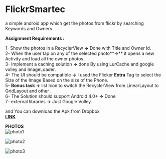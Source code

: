 # FlickrSmartec
a simple android app which get the photos from flickr by searching Keywords and Owners

**Assignment Requirements :**

1- Show the photos in a RecyclerView **->** Done with Title and Owner Id.<br />
2- When the user tap on any of the selected photo**->** it opens a new Activity and load all the owner photos.<br />
3- Implement a caching solution **->** done By using LurCache and google volley and ImageLoader.<br />
4- The UI should be compatible **->** I used the Flicker **Extra** Tag to select the Size of the Image Based on the size of the Phone.<br />
5- **Bonus task ->** list Icon to switch the RecyclerView from LinearLayout to GridLayout and other .<br />
6- The Solution should support Android 4.0+ **->** Done<br />
7- external libraries **->** Just Google Volley.<br />

and You can download the Apk from Dropbox<br />
[**LINK**](https://www.dropbox.com/s/6y7f353jgg3hnhg/Smartec%20Flicker.apk?dl=0)

**PHOTOS**<br>
![photo1](https://cdn.pictub.club/2016/02/10/allphotosbykewords1.png) <br>

![photo2](src="https://cdn.pictub.club/2016/02/10/allphotosbykewords2.png") <br>

![photo3](https://cdn.pictub.club/2016/02/10/allphotosbyowner.png) <br>

